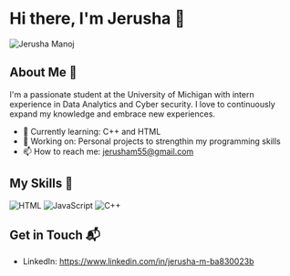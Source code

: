 # Hi there, I'm Jerusha 👋
![Jerusha Manoj](https://github.com/Jerusha-Manoj/Jerusha-Manoj/assets/133903427/837ee4b7-b934-447a-ab4d-f0386c4bf86b)


## About Me 🚀

I'm a passionate student at the University of Michigan with intern experience in Data Analytics and Cyber security. I love to continuously expand my knowledge and embrace new experiences.

<!-- ![Untitled presentation](https://github.com/Jerusha-Manoj/Jerusha-Manoj/assets/133903427/b936bb48-244f-4467-a5e2-f3f679b907be) -->

- 🌱 Currently learning: C++ and HTML
- 🔭 Working on: Personal projects to strengthin my programming skills
- 📫 How to reach me: jerusham55@gmail.com

## My Skills 🧠

![HTML](https://img.shields.io/badge/-HTML-E34F26?style=flat-square&logo=html5&logoColor=white)
![JavaScript](https://img.shields.io/badge/-JavaScript-F7DF1E?style=flat-square&logo=javascript&logoColor=black)
![C++](https://img.shields.io/badge/c++-%2300599C.svg?style=flat-square&logo=c%2B%2B&logoColor=white)



## Get in Touch 📬

- LinkedIn: https://www.linkedin.com/in/jerusha-m-ba830023b



